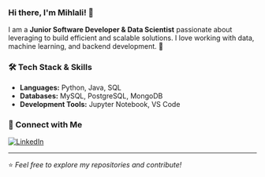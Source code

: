 ### Hi there, I'm **Mihlali**! 👋


I am a **Junior Software Developer & Data Scientist** passionate about leveraging  to build efficient and scalable solutions. I love working with data, machine learning, and backend development. 🚀

### 🛠️ Tech Stack & Skills

- **Languages:** Python, Java, SQL
- **Databases:** MySQL, PostgreSQL, MongoDB
- **Development Tools:** Jupyter Notebook, VS Code




### 🔗 Connect with Me

[![LinkedIn](https://img.shields.io/badge/LinkedIn-0077B5?style=for-the-badge&logo=linkedin&logoColor=white)](https://www.linkedin.com/in/mihlali-nonyukela/)  
 

---
⭐️ _Feel free to explore my repositories and contribute!_

 
